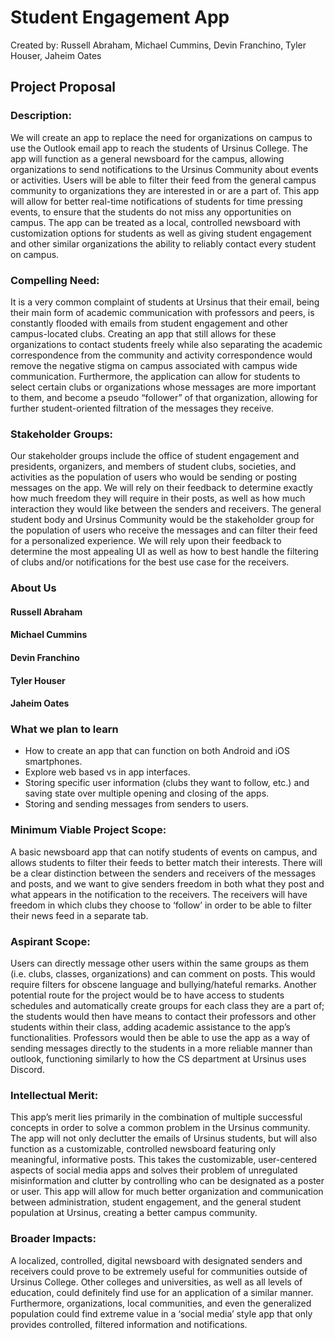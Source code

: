 # Student Engagement App
Created by: Russell Abraham, Michael Cummins, Devin Franchino, Tyler Houser, Jaheim Oates

## Project Proposal
### Description:
We will create an app to replace the need for organizations on campus to use the Outlook email app to reach the students of Ursinus College. The app will function as a general newsboard for the campus, allowing organizations to send notifications to the Ursinus Community about events or activities. Users will be able to filter their feed from the general campus community to organizations they are interested in or are a part of. This app will allow for better real-time notifications of students for time pressing events, to ensure that the students do not miss any opportunities on campus. The app can be treated as a local, controlled newsboard with customization options for students as well as giving student engagement and other similar organizations the ability to reliably contact every student on campus.

### Compelling Need:
It is a very common complaint of students at Ursinus that their email, being their main form of academic communication with professors and peers, is constantly flooded with emails from student engagement and other campus-located clubs. Creating an app that still allows for these organizations to contact students freely while also separating the academic correspondence from the community and activity correspondence would remove the negative stigma on campus associated with campus wide communication. Furthermore, the application can allow for students to select certain clubs or organizations whose messages are more important to them, and become a pseudo “follower” of that organization, allowing for further student-oriented filtration of the messages they receive.

### Stakeholder Groups:
Our stakeholder groups include the office of student engagement and presidents, organizers, and members of student clubs, societies, and activities as the population of users who would be sending or posting messages on the app. We will rely on their feedback to determine exactly how much freedom they will require in their posts, as well as how much interaction they would like between the senders and receivers. The general student body and Ursinus Community would be the stakeholder group for the population of users who receive the messages and can filter their feed for a personalized experience. We will rely upon their feedback to determine the most appealing UI as well as how to best handle the filtering of clubs and/or notifications for the best use case for the receivers.

### About Us
#### Russell Abraham
#### Michael Cummins 
#### Devin Franchino 
#### Tyler Houser
#### Jaheim Oates

### What we plan to learn
- How to create an app that can function on both Android and iOS smartphones.
- Explore web based vs in app interfaces.
- Storing specific user information (clubs they want to follow, etc.) and saving state over multiple opening and closing of the apps.
- Storing and sending messages from senders to users.

### Minimum Viable Project Scope:
A basic newsboard app that can notify students of events on campus, and allows students to filter their feeds to better match their interests. There will be a clear distinction between the senders and receivers of the messages and posts, and we want to give senders freedom in both what they post and what appears in the notification to the receivers. The receivers will have freedom in which clubs they choose to ‘follow’ in order to be able to filter their news feed in a separate tab.

### Aspirant Scope:
Users can directly message other users within the same groups as them (i.e. clubs, classes, organizations) and can comment on posts. This would require filters for obscene language and bullying/hateful remarks. Another potential route for the project would be to have access to students schedules and automatically create groups for each class they are a part of; the students would then have means to contact their professors and other students within their class, adding academic assistance to the app’s functionalities. Professors would then be able to use the app as a way of sending messages directly to the students in a more reliable manner than outlook, functioning similarly to how the CS department at Ursinus uses Discord. 

### Intellectual Merit:
This app’s merit lies primarily in the combination of multiple successful concepts in order to solve a common problem in the Ursinus community. The app will not only declutter the emails of Ursinus students, but will also function as a customizable, controlled newsboard featuring only meaningful, informative posts. This takes the customizable, user-centered aspects of social media apps and solves their problem of unregulated misinformation and clutter by controlling who can be designated as a poster or user. This app will allow for much better organization and communication between administration, student engagement, and the general student population at Ursinus, creating a better campus community.

### Broader Impacts:
A localized, controlled, digital newsboard with designated senders and receivers could prove to be extremely useful for communities outside of Ursinus College. Other colleges and universities, as well as all levels of education, could definitely find use for an application of a similar manner. Furthermore, organizations, local communities, and even the generalized population could find extreme value in a ‘social media’ style app that only provides controlled, filtered information and notifications. 
